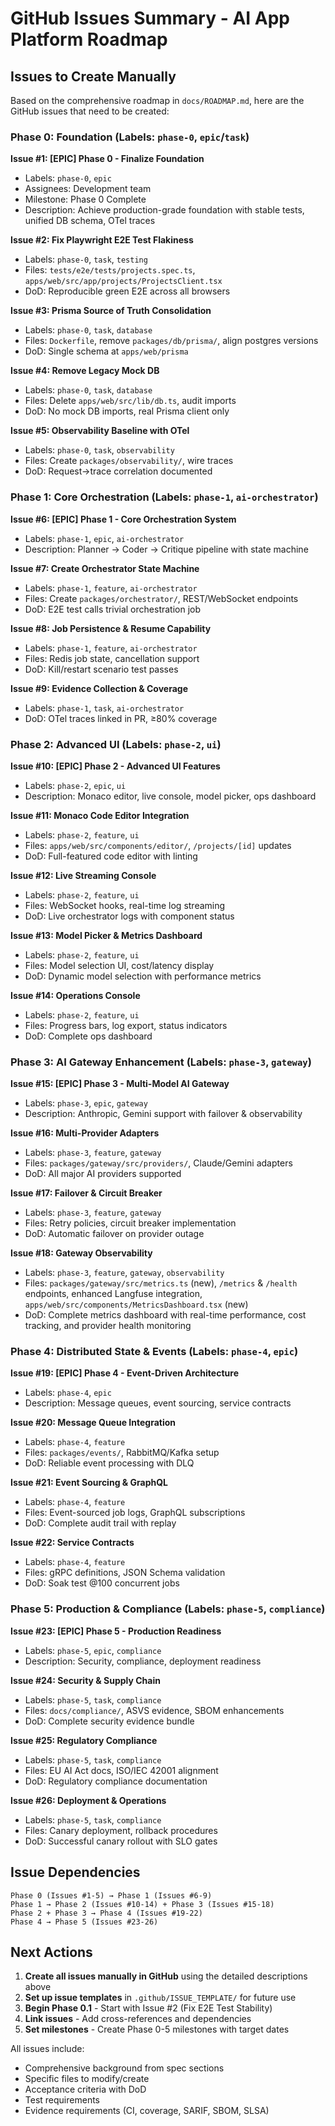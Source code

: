# GitHub Issues Summary - AI App Platform Roadmap

## Issues to Create Manually

Based on the comprehensive roadmap in `docs/ROADMAP.md`, here are the GitHub issues that need to be created:

### Phase 0: Foundation (Labels: `phase-0`, `epic`/`task`)

**Issue #1: [EPIC] Phase 0 - Finalize Foundation**

- Labels: `phase-0`, `epic`
- Assignees: Development team
- Milestone: Phase 0 Complete
- Description: Achieve production-grade foundation with stable tests, unified DB schema, OTel traces

**Issue #2: Fix Playwright E2E Test Flakiness**

- Labels: `phase-0`, `task`, `testing`
- Files: `tests/e2e/tests/projects.spec.ts`, `apps/web/src/app/projects/ProjectsClient.tsx`
- DoD: Reproducible green E2E across all browsers

**Issue #3: Prisma Source of Truth Consolidation**

- Labels: `phase-0`, `task`, `database`
- Files: `Dockerfile`, remove `packages/db/prisma/`, align postgres versions
- DoD: Single schema at `apps/web/prisma`

**Issue #4: Remove Legacy Mock DB**

- Labels: `phase-0`, `task`, `database`
- Files: Delete `apps/web/src/lib/db.ts`, audit imports
- DoD: No mock DB imports, real Prisma client only

**Issue #5: Observability Baseline with OTel**

- Labels: `phase-0`, `task`, `observability`
- Files: Create `packages/observability/`, wire traces
- DoD: Request→trace correlation documented

### Phase 1: Core Orchestration (Labels: `phase-1`, `ai-orchestrator`)

**Issue #6: [EPIC] Phase 1 - Core Orchestration System**

- Labels: `phase-1`, `epic`, `ai-orchestrator`
- Description: Planner → Coder → Critique pipeline with state machine

**Issue #7: Create Orchestrator State Machine**

- Labels: `phase-1`, `feature`, `ai-orchestrator`
- Files: Create `packages/orchestrator/`, REST/WebSocket endpoints
- DoD: E2E test calls trivial orchestration job

**Issue #8: Job Persistence & Resume Capability**

- Labels: `phase-1`, `feature`, `ai-orchestrator`
- Files: Redis job state, cancellation support
- DoD: Kill/restart scenario test passes

**Issue #9: Evidence Collection & Coverage**

- Labels: `phase-1`, `task`, `ai-orchestrator`
- DoD: OTel traces linked in PR, ≥80% coverage

### Phase 2: Advanced UI (Labels: `phase-2`, `ui`)

**Issue #10: [EPIC] Phase 2 - Advanced UI Features**

- Labels: `phase-2`, `epic`, `ui`
- Description: Monaco editor, live console, model picker, ops dashboard

**Issue #11: Monaco Code Editor Integration**

- Labels: `phase-2`, `feature`, `ui`
- Files: `apps/web/src/components/editor/`, `/projects/[id]` updates
- DoD: Full-featured code editor with linting

**Issue #12: Live Streaming Console**

- Labels: `phase-2`, `feature`, `ui`
- Files: WebSocket hooks, real-time log streaming
- DoD: Live orchestrator logs with component status

**Issue #13: Model Picker & Metrics Dashboard**

- Labels: `phase-2`, `feature`, `ui`
- Files: Model selection UI, cost/latency display
- DoD: Dynamic model selection with performance metrics

**Issue #14: Operations Console**

- Labels: `phase-2`, `feature`, `ui`
- Files: Progress bars, log export, status indicators
- DoD: Complete ops dashboard

### Phase 3: AI Gateway Enhancement (Labels: `phase-3`, `gateway`)

**Issue #15: [EPIC] Phase 3 - Multi-Model AI Gateway**

- Labels: `phase-3`, `epic`, `gateway`
- Description: Anthropic, Gemini support with failover & observability

**Issue #16: Multi-Provider Adapters**

- Labels: `phase-3`, `feature`, `gateway`
- Files: `packages/gateway/src/providers/`, Claude/Gemini adapters
- DoD: All major AI providers supported

**Issue #17: Failover & Circuit Breaker**

- Labels: `phase-3`, `feature`, `gateway`
- Files: Retry policies, circuit breaker implementation
- DoD: Automatic failover on provider outage

**Issue #18: Gateway Observability**

- Labels: `phase-3`, `feature`, `gateway`, `observability`
- Files: `packages/gateway/src/metrics.ts` (new), `/metrics` & `/health` endpoints, enhanced Langfuse integration, `apps/web/src/components/MetricsDashboard.tsx` (new)
- DoD: Complete metrics dashboard with real-time performance, cost tracking, and provider health monitoring

### Phase 4: Distributed State & Events (Labels: `phase-4`, `epic`)

**Issue #19: [EPIC] Phase 4 - Event-Driven Architecture**

- Labels: `phase-4`, `epic`
- Description: Message queues, event sourcing, service contracts

**Issue #20: Message Queue Integration**

- Labels: `phase-4`, `feature`
- Files: `packages/events/`, RabbitMQ/Kafka setup
- DoD: Reliable event processing with DLQ

**Issue #21: Event Sourcing & GraphQL**

- Labels: `phase-4`, `feature`
- Files: Event-sourced job logs, GraphQL subscriptions
- DoD: Complete audit trail with replay

**Issue #22: Service Contracts**

- Labels: `phase-4`, `feature`
- Files: gRPC definitions, JSON Schema validation
- DoD: Soak test @100 concurrent jobs

### Phase 5: Production & Compliance (Labels: `phase-5`, `compliance`)

**Issue #23: [EPIC] Phase 5 - Production Readiness**

- Labels: `phase-5`, `epic`, `compliance`
- Description: Security, compliance, deployment readiness

**Issue #24: Security & Supply Chain**

- Labels: `phase-5`, `task`, `compliance`
- Files: `docs/compliance/`, ASVS evidence, SBOM enhancements
- DoD: Complete security evidence bundle

**Issue #25: Regulatory Compliance**

- Labels: `phase-5`, `task`, `compliance`
- Files: EU AI Act docs, ISO/IEC 42001 alignment
- DoD: Regulatory compliance documentation

**Issue #26: Deployment & Operations**

- Labels: `phase-5`, `task`, `compliance`
- Files: Canary deployment, rollback procedures
- DoD: Successful canary rollout with SLO gates

## Issue Dependencies

```
Phase 0 (Issues #1-5) → Phase 1 (Issues #6-9)
Phase 1 → Phase 2 (Issues #10-14) + Phase 3 (Issues #15-18)
Phase 2 + Phase 3 → Phase 4 (Issues #19-22)
Phase 4 → Phase 5 (Issues #23-26)
```

## Next Actions

1. **Create all issues manually in GitHub** using the detailed descriptions above
2. **Set up issue templates** in `.github/ISSUE_TEMPLATE/` for future use
3. **Begin Phase 0.1** - Start with Issue #2 (Fix E2E Test Stability)
4. **Link issues** - Add cross-references and dependencies
5. **Set milestones** - Create Phase 0-5 milestones with target dates

All issues include:

- Comprehensive background from spec sections
- Specific files to modify/create
- Acceptance criteria with DoD
- Test requirements
- Evidence requirements (CI, coverage, SARIF, SBOM, SLSA)
